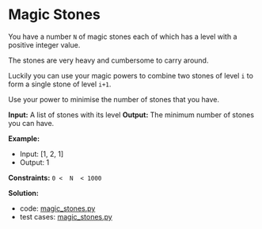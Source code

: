 # Magic Stones

You have a number `N` of magic stones each of which has a level with a positive integer value.

The stones are very heavy and cumbersome to carry around.

Luckily you can use your magic powers to combine two stones of level `i` to form a single stone of level `i+1`.

Use your power to minimise the number of stones that you have.

**Input:** A list of stones with its level
**Output:**  The minimum number of stones you can have.

**Example:**
- Input: [1, 2, 1]
- Output: 1

**Constraints:** `0 <  N  < 1000`

**Solution:**

- code: [magic_stones.py](magic_stones.py)
- test cases: [magic_stones.py](../tests/magic_stones.py)